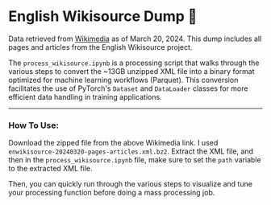 # English Wikisource Dump 🧠

Data retrieved from [Wikimedia](https://wikimedia.bringyour.com/enwikisource/20240320/?C=S&O=D) as of March 20, 2024. This dump includes all pages and articles from the English Wikisource project.

The `process_wikisource.ipynb` is a processing script that walks through the various steps to convert the ~13GB unzipped XML file into a binary format optimized for machine learning workflows (Parquet). This conversion facilitates the use of PyTorch's `Dataset` and `DataLoader` classes for more efficient data handling in training applications.

---
### How To Use:
Download the zipped file from the above Wikimedia link. I used `enwikisource-20240320-pages-articles.xml.bz2`. Extract the XML file, and then in the `process_wikisource.ipynb` file, make sure to set the `path` variable to the extracted XML file. 

Then, you can quickly run through the various steps to visualize and tune your processing function before doing a mass processing job.